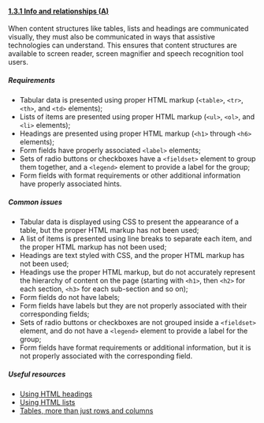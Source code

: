 #### [1.3.1 Info and relationships (A)](https://www.w3.org/TR/UNDERSTANDING-WCAG20/content-structure-separation-programmatic.html)

When content structures like tables, lists and headings are communicated visually, they must also be communicated in ways that assistive technologies can understand. This ensures that content structures are available to screen reader, screen magnifier and speech recognition tool users.

##### Requirements

*   Tabular data is presented using proper HTML markup (`<table>`, `<tr>`, `<th>`, and `<td>` elements);
*   Lists of items are presented using proper HTML markup (`<ul>`, `<ol>`, and `<li>` elements);
*   Headings are presented using proper HTML markup (`<h1>` through `<h6>` elements);
*   Form fields have properly associated `<label>` elements;
*   Sets of radio buttons or checkboxes have a `<fieldset>` element to group them together, and a `<legend>` element to provide a label for the group;
*   Form fields with format requirements or other additional information have properly associated hints.

##### Common issues

*   Tabular data is displayed using CSS to present the appearance of a table, but the proper HTML markup has not been used;
*   A list of items is presented using line breaks to separate each item, and the proper HTML markup has not been used;
*   Headings are text styled with CSS, and the proper HTML markup has not been used;
*   Headings use the proper HTML markup, but do not accurately represent the hierarchy of content on the page (starting with `<h1>`, then `<h2>` for each section, `<h3>` for each sub-section and so on);
*   Form fields do not have labels;
*   Form fields have labels but they are not properly associated with their corresponding fields;
*   Sets of radio buttons or checkboxes are not grouped inside a `<fieldset>` element, and do not have a `<legend>` element to provide a label for the group;
*   Form fields have format requirements or additional information, but it is not properly associated with the corresponding field.

##### Useful resources

*   [Using HTML headings](https://www.nomensa.com/blog/2010/using-html-headings)
*   [Using HTML lists](https://www.nomensa.com/blog/2011/using-html-lists)
*   [Tables, more than just rows and columns](https://www.nomensa.com/blog/2008/tables-more-than-just-rows-and-cells)
